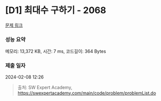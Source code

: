 # [D1] 최대수 구하기 - 2068 

[문제 링크](https://swexpertacademy.com/main/code/problem/problemDetail.do?contestProbId=AV5QQhbqA4QDFAUq) 

### 성능 요약

메모리: 13,372 KB, 시간: 7 ms, 코드길이: 364 Bytes

### 제출 일자

2024-02-08 12:26



> 출처: SW Expert Academy, https://swexpertacademy.com/main/code/problem/problemList.do